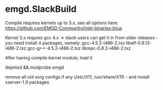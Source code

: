 # emgd.SlackBuild


Compile requires kernels up to 3.x, see all options here: 
https://github.com/EMGD-Community/intel-binaries-linux

Kernel 3.x requres gcc 4.x -> slack-users can get it in from older releases - 
you need install 4 packages, namely:  gcc-4.5.2-i486-2.txz      libelf-0.8.13-i486-2.txz
gcc-g++-4.5.2-i486-2.txz  libmpc-0.8.2-i486-2.txz

After having compile kernel module, load it
 
 depmod && modprobe emgd
 
 remove all old xorg configs if any (/etc/X11, /usr/share/X11) - and
 install xserver-1.9 packages
 
 
